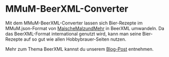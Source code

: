 # MMuM-BeerXML-Converter
Mit dem MMuM-BeerXML-Converter lassen sich Bier-Rezepte im MMuM.json-Format von [MaischeMalzundMehr](https://www.maischemalzundmehr.de/) in BeerXML umwandeln. 
Da das BeerXML-Format international genutzt wird, kann man seine Bier-Rezepte auf so gut wie allen Hobbybrauer-Seiten nutzen.

Mehr zum Thema BeerXML kannst du unserem [Blog-Post](https://www.yourownbeer.de/blog/beerxml) entnehmen.
